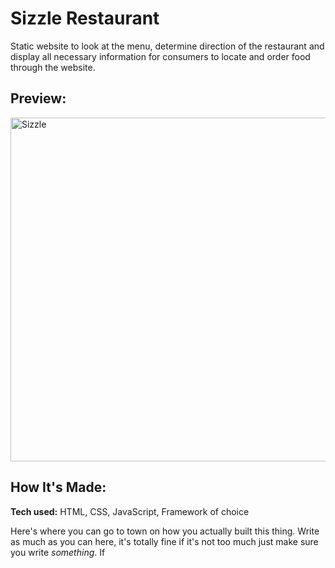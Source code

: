 # Sizzle Restaurant
Static website to look at the menu, determine direction of the restaurant and display all necessary information for consumers to locate and order food through the website.

## Preview:

<img src="https://user-images.githubusercontent.com/95299412/170963996-bf382e7e-f8f3-41f9-8012-0512eca650ca.gif" width="1000" height="550" text-align="center" alt="Sizzle"/>

## How It's Made:

**Tech used:** HTML, CSS, JavaScript, Framework of choice

Here's where you can go to town on how you actually built this thing. Write as much as you can here, it's totally fine if it's not too much just make sure you write *something*. If
